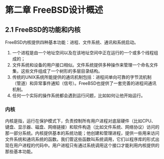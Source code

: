 # 第二章 FreeBSD设计概述

## 2.1 FreeBSD的功能和内核

FreeBSD内核提供四种基本功能：进程、文件系统、通讯和系统启动。

1. 一个进程是由一个地址空间以及在该地址空间中正在运行的一个或多个线程组成的；
2. 文件系统和设备的用户接口相似。文件系统提供多种操作来管理一个命名文件集，这些文件组成了一个树形的多层目录结构。
3. 传统的UNIX系统所能提供的通讯机制包括：进程间单向可靠的字节流机制（管道）和异常事件通知（信号）。FreeBSD也提供了一套完善的进程间通讯机制。
4. 任何一个实际的操作系统都会遇到运行问题，比如如何让他开始运行。

### 内核

内核是指，运行在保护模式下，负责控制所有用户进程对底层硬件（比如CPU、键盘、显示器、磁盘、网络链接）和软件构造（比如文件系统、网络协议）访问的那一部分系统。内核提供基本的系统功能；他创建和管理进程，提供一些用来访问文件系统和通讯系统的函数。我们管这些函数叫系统调用，它们以程序库的形式出现在用户进程的代码中。用户进程只有通过系统调用这个接口才能利用内核提供的那些基本功能。
